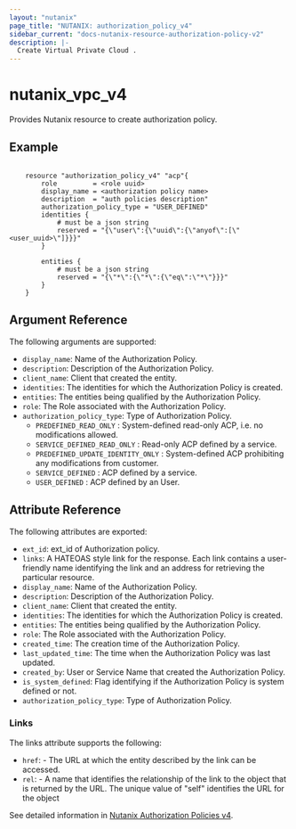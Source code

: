 ```yaml
---
layout: "nutanix"
page_title: "NUTANIX: authorization_policy_v4"
sidebar_current: "docs-nutanix-resource-authorization-policy-v2"
description: |-
  Create Virtual Private Cloud .
---
```


# nutanix_vpc_v4

Provides Nutanix resource to create authorization policy.


## Example

```hcl

    resource "authorization_policy_v4" "acp"{
        role         = <role uuid>
        display_name = <authorization policy name>
        description  = "auth policies description"
        authorization_policy_type = "USER_DEFINED"
        identities {
            # must be a json string 
            reserved = "{\"user\":{\"uuid\":{\"anyof\":[\"<user_uuid>\"]}}}"
        }
        
        entities {
            # must be a json string 
            reserved = "{\"*\":{\"*\":{\"eq\":\"*\"}}}"
        }
    }
```

## Argument Reference

The following arguments are supported:

* `display_name`: Name of the Authorization Policy.
* `description`: Description of the Authorization Policy.
* `client_name`: Client that created the entity.
* `identities`: The identities for which the Authorization Policy is created.
* `entities`: The entities being qualified by the Authorization Policy.
* `role`: The Role associated with the Authorization Policy.
* `authorization_policy_type`: Type of Authorization Policy.
    * `PREDEFINED_READ_ONLY` : System-defined read-only ACP, i.e. no modifications allowed.
    * `SERVICE_DEFINED_READ_ONLY` : Read-only ACP defined by a service.
    * `PREDEFINED_UPDATE_IDENTITY_ONLY` : System-defined ACP prohibiting any modifications from customer.
    * `SERVICE_DEFINED` : ACP defined by a service.
    * `USER_DEFINED` : ACP defined by an User.

## Attribute Reference

The following attributes are exported:
* `ext_id`: ext_id of Authorization policy.
* `links`: A HATEOAS style link for the response. Each link contains a user-friendly name identifying the link and an address for retrieving the particular resource.
* `display_name`: Name of the Authorization Policy.
* `description`: Description of the Authorization Policy.
* `client_name`: Client that created the entity.
* `identities`: The identities for which the Authorization Policy is created.
* `entities`: The entities being qualified by the Authorization Policy.
* `role`: The Role associated with the Authorization Policy.
* `created_time`: The creation time of the Authorization Policy.
* `last_updated_time`: The time when the Authorization Policy was last updated.
* `created_by`: User or Service Name that created the Authorization Policy.
* `is_system_defined`: Flag identifying if the Authorization Policy is system defined or not.
* `authorization_policy_type`: Type of Authorization Policy.


### Links

The links attribute supports the following:

* `href`: - The URL at which the entity described by the link can be accessed.
* `rel`: - A name that identifies the relationship of the link to the object that is returned by the URL. The unique value of "self" identifies the URL for the object


See detailed information in [Nutanix Authorization Policies v4](https://developers.nutanix.com/api-reference?namespace=iam&version=v4.0.b1).
